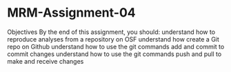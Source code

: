 # MRM-Assignment-04
Objectives
By the end of this assignment, you should:
understand how to reproduce analyses from a repository on OSF
understand how create a Git repo on Github
understand how to use the git commands add and commit to commit changes
understand how to use the git commands push and pull to make and receive changes
